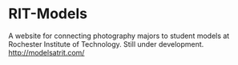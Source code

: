 # RIT-Models
A website for connecting photography majors to student models at Rochester Institute of Technology.
Still under development.
http://modelsatrit.com/
